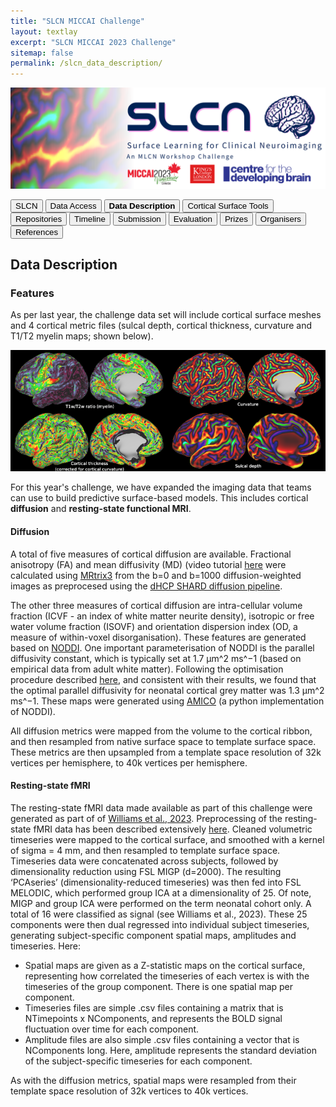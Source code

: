 ```yaml
---
title: "SLCN MICCAI Challenge"
layout: textlay
excerpt: "SLCN MICCAI 2023 Challenge"
sitemap: false
permalink: /slcn_data_description/
---
```


<img src="/images/pubpic/SLCN_Banner.png" alt="SLCN Banner" title="SLCN Banner" width="950">

<button  onclick="window.location.href='https://metrics-lab.github.io/slcn/';">SLCN</button> <button  onclick="window.location.href='https://metrics-lab.github.io/slcn_data_access/';">Data Access</button> <button onclick="window.location.href='
https://metrics-lab.github.io/slcn_data_description/';">**Data Description**</button>  <button onclick="window.location.href='https://metrics-lab.github.io/slcn_cortical_surface_tools/';">Cortical Surface Tools</button>  <button onclick="window.location.href='https://metrics-lab.github.io/slcn_repositories/';">Repositories</button>  <button onclick="window.location.href='https://metrics-lab.github.io/slcn_timeline/';">Timeline</button> <button onclick="window.location.href='https://metrics-lab.github.io/slcn_submission/';">Submission</button> <button onclick="window.location.href='https://metrics-lab.github.io/slcn_evaluation/';">Evaluation</button> <button onclick="window.location.href='https://metrics-lab.github.io/slcn_prizes/';">Prizes</button> <button onclick="window.location.href='https://metrics-lab.github.io/slcn_organisers/';">Organisers</button> <button onclick="window.location.href='https://metrics-lab.github.io/slcn_references/';">References</button>


## Data Description
### Features
As per last year, the challenge data set will include cortical surface meshes and 4 cortical metric files (sulcal depth, cortical thickness, curvature and T1/T2 myelin maps; shown below). 


<img src="/images/pubpic/SLCN_data_example.png" alt="Example Data" title="Example Data" width="950">

<br>

For this year's challenge, we have expanded the imaging data that teams can use to build predictive surface-based models. This includes cortical **diffusion** and **resting-state functional MRI**. 

#### Diffusion
A total of five measures of cortical diffusion are available. Fractional anisotropy (FA) and mean diffusivity (MD) (video tutorial [here](https://www.youtube.com/watch?v=wWcCKHp09QA) were calculated using [MRtrix3](https://www.sciencedirect.com/science/article/pii/S1053811919307281) from the b=0 and b=1000 diffusion-weighted images as preprocesed using the [dHCP SHARD diffusion pipeline](https://www.sciencedirect.com/science/article/pii/S1053811920309228?via%3Dihub). 

The other three measures of cortical diffusion are intra-cellular volume fraction (ICVF - an index of white matter neurite density), isotropic or free water volume fraction (ISOVF) and orientation dispersion index (OD, a measure of within-voxel disorganisation). These features are generated based on [NODDI](https://pubmed.ncbi.nlm.nih.gov/22484410/). One important parameterisation of NODDI is the parallel diffusivity constant, which is typically set at 1.7 μm^2 ms^−1 (based on empirical data from adult white matter). Following the optimisation procedure described [here](https://journals.plos.org/plosone/article?id=10.1371/journal.pone.0217118), and consistent with their results, we found that the optimal parallel diffusivity for neonatal cortical grey matter was 1.3 μm^2 ms^−1. These maps were generated using [AMICO](https://pubmed.ncbi.nlm.nih.gov/25462697/) (a python implementation of NODDI). 

All diffusion metrics were mapped from the volume to the cortical ribbon, and then resampled from native surface space to template surface space. These metrics are then upsampled from a template space resolution of 32k vertices per hemisphere, to 40k vertices per hemisphere. 


#### Resting-state fMRI 
The resting-state fMRI data made available as part of this challenge were generated as part of of [Williams et al., 2023](https://www.nature.com/articles/s41562-023-01542-8.epdf?sharing_token=496sz0kFtXbvP88vPgKgSNRgN0jAjWel9jnR3ZoTv0N2J1Mmw77jNYZqEsDhD1R0IcziTQ8uX7YhUHHxeWKlzbG15diaFxqe3uiFCStXvuq4ubpPeV3h6iAF2XfmyWwImwH7jCVp6n3BTrD_D0c3sp48RoTqlG9QNBycd0SmctQ%3D). Preprocessing of the resting-state fMRI data has been described extensively [here]( https://www.sciencedirect.com/science/article/pii/S1053811920307898?via%3Dihub). Cleaned volumetric timeseries were mapped to the cortical surface, and smoothed with a kernel of sigma = 4 mm, and then resampled to template surface space. Timeseries data were concatenated across subjects, followed by dimensionality reduction using FSL MIGP (d=2000). The resulting ‘PCAseries’ (dimensionality-reduced timeseries) was then fed into FSL MELODIC, which performed group ICA at a dimensionality of 25. Of note, MIGP and group ICA were performed on the term neonatal cohort only. A total of 16 were classified as signal (see Williams et al., 2023). These 25 components were then dual regressed into individual subject timeseries, generating subject-specific component spatial maps, amplitudes and timeseries. Here:
- Spatial maps are given as a Z-statistic maps on the cortical surface, representing how correlated the timeseries of each vertex is with the timeseries of the group component. There is one spatial map per component. 
- Timeseries files are simple .csv files containing a matrix that is NTimepoints x NComponents, and represents the BOLD signal fluctuation over time for each component. 
- Amplitude files are also simple .csv files containing a vector that is NComponents long. Here, amplitude represents the standard deviation of the subject-specific timeseries for each component. 

As with the diffusion metrics, spatial maps were resampled from their template space resolution of 32k vertices to 40k vertices. 


